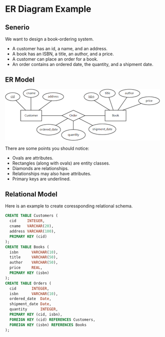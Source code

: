 # ER Diagram Example

## Senerio

We want to design a book-ordering system.

- A customer has an id, a name, and an address.
- A book has an ISBN, a title, an author, and a price.
- A customer can place an order for a book.
- An order contains an ordered date, the quantity, and a shipment date.

## ER Model

<img src="images/example.png" />

There are some points you should notice:

- Ovals are attributes.
- Rectangles (along with ovals) are entity classes.
- Diamonds are relationships.
- Relationships may also have attributes.
- Primary keys are underlined.

## Relational Model

Here is an example to create coressponding relational schema.

```sql
CREATE TABLE Customers (
  cid     INTEGER,
  cname   VARCHAR(20),
  address VARCHAR(100),
  PRIMARY KEY (cid)
);
CREATE TABLE Books (
  isbn      VARCHAR(10),
  title     VARCHAR(50),
  author    VARCHAR(50),
  price     REAL,
  PRIMARY KEY (isbn)
);
CREATE TABLE Orders (
  cid       INTEGER,
  isbn      VARCHAR(10),
  ordered_date  Date,
  shipment_date Date,
  quantity      INTEGER,
  PRIMARY KEY (cid, isbn),
  FOREIGN KEY (cid) REFERENCES Customers,
  FOREIGN KEY (isbn) REFERENCES Books
);
```

